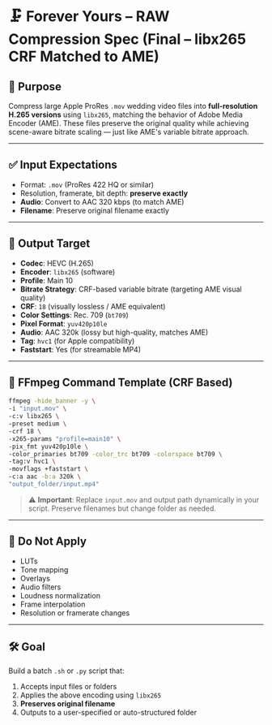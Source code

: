 # 🗜️ Forever Yours – RAW Compression Spec (Final – libx265 CRF Matched to AME)

## 🎯 Purpose

Compress large Apple ProRes `.mov` wedding video files into **full-resolution H.265 versions** using `libx265`, matching the behavior of Adobe Media Encoder (AME). These files preserve the original quality while achieving scene-aware bitrate scaling — just like AME's variable bitrate approach.

---

## ✅ Input Expectations

- Format: `.mov` (ProRes 422 HQ or similar)
- Resolution, framerate, bit depth: **preserve exactly**
- **Audio**: Convert to AAC 320 kbps (to match AME)
- **Filename**: Preserve original filename exactly

---

## 🧪 Output Target

- **Codec**: HEVC (H.265)
- **Encoder**: `libx265` (software)
- **Profile**: Main 10
- **Bitrate Strategy**: CRF-based variable bitrate (targeting AME visual quality)
- **CRF**: `18` (visually lossless / AME equivalent)
- **Color Settings**: Rec. 709 (`bt709`)
- **Pixel Format**: `yuv420p10le`
- **Audio**: AAC 320k (lossy but high-quality, matches AME)
- **Tag**: `hvc1` (for Apple compatibility)
- **Faststart**: Yes (for streamable MP4)

---

## 🧾 FFmpeg Command Template (CRF Based)

```bash
ffmpeg -hide_banner -y \
-i "input.mov" \
-c:v libx265 \
-preset medium \
-crf 18 \
-x265-params "profile=main10" \
-pix_fmt yuv420p10le \
-color_primaries bt709 -color_trc bt709 -colorspace bt709 \
-tag:v hvc1 \
-movflags +faststart \
-c:a aac -b:a 320k \
"output_folder/input.mp4"
```

> ⚠️ **Important**: Replace `input.mov` and output path dynamically in your script. Preserve filenames but change folder as needed.

---

## 🛑 Do Not Apply

- LUTs
- Tone mapping
- Overlays
- Audio filters
- Loudness normalization
- Frame interpolation
- Resolution or framerate changes

---

## 🛠 Goal

Build a batch `.sh` or `.py` script that:
1. Accepts input files or folders
2. Applies the above encoding using `libx265`
3. **Preserves original filename**
4. Outputs to a user-specified or auto-structured folder
